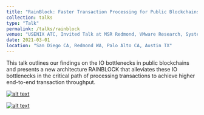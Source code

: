 ```yaml
---
title: "RainBlock: Faster Transaction Processing for Public Blockchains"
collection: talks
type: "Talk"
permalink: /talks/rainblock
venue: "USENIX ATC, Invited Talk at MSR Redmond, VMware Research, Systems Lunch at UT Austin"
date: 2021-03-01
location: "San Diego CA, Redmond WA, Palo Alto CA, Austin TX"
---
```

This talk outlines our findings on the IO bottlenecks in public blockchains and 
presents a new architecture RAINBLOCK that alleviates these IO bottlenecks in 
the critical path of processing transactions to achieve higher 
end-to-end transaction throughput.

[![alt text](https://img.youtube.com/vi/KBlS81En1bY/0.jpg)](https://www.youtube.com/watch?v=KBlS81En1bY)

[![alt text](https://img.youtube.com/vi/oyrWI2LaDq8/0.jpg)](https://www.youtube.com/watch?v=oyrWI2LaDq8)
